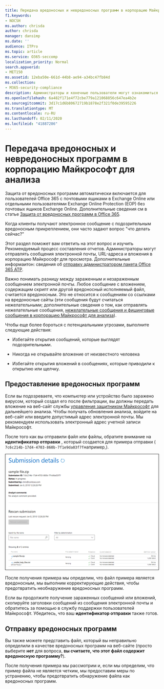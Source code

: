 ```yaml
---
title: Передача вредоносных и невредоносных программ в корпорацию Майкрософт для анализа
f1.keywords:
- NOCSH
ms.author: chrisda
author: chrisda
manager: dansimp
ms.date: ''
audience: ITPro
ms.topic: article
ms.service: O365-seccomp
localization_priority: Normal
search.appverid:
- MET150
ms.assetid: 12eba50e-661d-44b8-ae94-a34bc47fb84d
ms.collection:
- M365-security-compliance
description: Администраторы и конечные пользователи могут ознакомиться с отправкой необнаруженных вредоносных и необнаруженных вредоносных программ в Exchange Online или Exchange Online Protection.
ms.openlocfilehash: 6a482f171e4f72cbe779a121068856c647ea4b2e
ms.sourcegitcommit: 3d17c1d6b80672719b1878e2f321f0de39595226
ms.translationtype: MT
ms.contentlocale: ru-RU
ms.lasthandoff: 02/11/2020
ms.locfileid: "41887286"
---
```

# <a name="submit-malware-and-non-malware-to-microsoft-for-analysis"></a>Передача вредоносных и невредоносных программ в корпорацию Майкрософт для анализа

Защита от вредоносных программ автоматически включается для пользователей Office 365 с почтовыми ящиками в Exchange Online или отдельными пользователями Exchange Online Protection (EOP) без почтовых ящиков Exchange Online. Дополнительные сведения см в статье [Защита от вредоносных программ в Office 365](anti-malware-protection.md).

Когда клиенты получают электронное сообщение с подозрительным вредоносным прикреплением, они часто задают вопрос "что делать сейчас?"

Этот раздел поможет вам ответить на этот вопрос и изучить Рекомендуемый процесс составления отчетов. Администраторы могут отправлять сообщения электронной почты, URL-адреса и вложения в корпорацию Майкрософт для просмотра. Дополнительные информаитон: сведения об [отправку администратором пакета Office 365 ATP](admin-submission.md).

Важно понимать разницу между зараженным и незараженным сообщением электронной почты. Любое сообщение с вложением, содержащим скрипт или другой вредоносный исполняемый файл, считается вредоносным. Это не относится к сообщениям со ссылками на вредоносные сайты (эти сообщения будут считаться нежелательными; дополнительные сведения о том, как отправлять нежелательные сообщения, [нежелательные сообщения и фишинговые сообщения в корпорацию Майкрософт для анализа](submit-spam-non-spam-and-phishing-scam-messages-to-microsoft-for-analysis.md)).

Чтобы еще более бороться с потенциальными угрозами, выполните следующие действия:

- Избегайте открытия сообщений, которые выглядят подозрительными.

- Никогда не открывайте вложение от неизвестного человека

- Избегайте открытия вложений в сообщениях, которые приводили к открытию или щелчку.

## <a name="submit-malware"></a>Предоставление вредоносных программ

Если вы подозреваете, что компьютер или устройство было заражено вирусом, который создал его после фильтрации, вы должны передать вложение на веб-сайт службы [управления защитником Майкрософт](https://www.microsoft.com/wdsi/filesubmission) для дальнейшего анализа. Чтобы получать обновления анализа, войдите на веб-сайт или введите допустимый адрес электронной почты. Мы рекомендуем использовать электронный адрес учетной записи Майкрософт.

После того как вы отправили файл или файлы, обратите внимание на **идентификатор отправки** , который создается для примера отправки ( `7c6c214b-17d4-4703-860b-7f1e9da03f7f`например,).

![Сведения об отправке на веб-сайте Windows Defender Security Intelligence](../media/EOP-Malware-Protection-Center.png)

После получения примера мы определим, что файл примера является вредоносным, мы выполним корректирующие действия, чтобы предотвратить необнаружение вредоносных программ.

Если вы продолжите получение зараженных сообщений или вложений, скопируйте заголовки сообщений из сообщения электронной почты и обратитесь за помощью в службу поддержки пользователей Майкрософт. Убедитесь, что ваш **идентификатор отправки** также готов.

## <a name="submit-non-malware"></a>Отправку вредоносных программ

Вы также можете представить файл, который вы неправильно определили в качестве вредоносных программ на веб-сайте (просто выберите **нет** для вопроса, **вы считаете, что этот файл содержит вредоносную программу?**).

После получения примера мы рассмотрим и, если мы определим, что пример файла не является четким, мы предоставим меры по устранению, чтобы предотвратить обнаружение файла как вредоносных программ.
